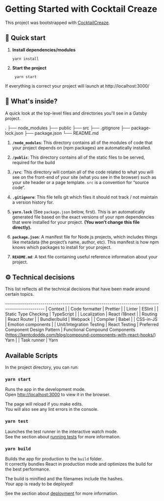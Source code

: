 # Getting Started with Cocktail Creaze

This project was bootstrapped with [CocktailCreaze](https://github.com/Sulbhago/cocktail-creaze).

## 🚀 Quick start

1. **Install dependencies/modules**

    ```shell
    yarn install
    ```

2. **Start the project**

    ```shell
     yarn start
    ```

If everything is correct your project will launch at http://localhost:3000/

## 🧐 What's inside?

A quick look at the top-level files and directories you'll see in a Gatsby project.

 .
    ├── node_modules
    ├── public
    ├── src
    ├── .gitignore
    ├── package-lock.json
    ├── package.json
    └── README.md

1. **`/node_modules`**: This directory contains all of the modules of code that your project depends on (npm packages) are automatically installed.

1. **`/public`**: This directory contains all of the static files to be served, required for the build

1. **`/src`**: This directory will contain all of the code related to what you will see on the front-end of your site (what you see in the browser) such as your site header or a page template. `src` is a convention for “source code”.

1. **`.gitignore`**: This file tells git which files it should not track / not maintain a version history for.

1. **`yarn.lock`** (See `package.json` below, first). This is an automatically generated file based on the exact versions of your npm dependencies that were installed for your project. **(You won’t change this file directly).**

1. **`package.json`**: A manifest file for Node.js projects, which includes things like metadata (the project’s name, author, etc). This manifest is how npm knows which packages to install for your project.

1. **`README.md`**: A text file containing useful reference information about your project.

## ⚙️ Technical decisions

This list reflects all the technical decisions that have been made around certain topics.

-------------------------------------------------------------------------------------------------- |
Context                                                                 |
| Code formatter                     | Prettier                                                                                           |
| Linter                             | ESlint                                                                                             |
| Static Type Checking               | TypeScript                                                                                         |
| Localization                       | React i18next                                                                                      |
| Routing                            | React Router                                                                                       |
| Bundler/build                      | Webpack                                                                                            |
| Compiler                           | Babel                                                                                              |
| CSS-in-JS                          | Emotion components                                                                                  |
| Unit/Integration Testing           | React Testing
| Preferred Component Design Pattern | Functional Compound Components (https://kentcdodds.com/blog/compound-components-with-react-hooks/)
Yarn                                                                                               |
| Task runner                        | Yarn

## Available Scripts

In the project directory, you can run:

### `yarn start`

Runs the app in the development mode.\
Open [http://localhost:3000](http://localhost:3000) to view it in the browser.

The page will reload if you make edits.\
You will also see any lint errors in the console.

### `yarn test`

Launches the test runner in the interactive watch mode.\
See the section about [running tests](https://facebook.github.io/create-react-app/docs/running-tests) for more information.

### `yarn build`

Builds the app for production to the `build` folder.\
It correctly bundles React in production mode and optimizes the build for the best performance.

The build is minified and the filenames include the hashes.\
Your app is ready to be deployed!

See the section about [deployment](https://facebook.github.io/create-react-app/docs/deployment) for more information.
